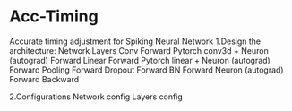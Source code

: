 # Acc-Timing
Accurate timing adjustment for Spiking Neural Network
1.Design the architecture:
Network
    Layers
        Conv
            Forward
                Pytorch conv3d
                +
                Neuron (autograd)
                    Forward
        Linear
            Forward
                Pytorch linear
                +
                Neuron (autograd)
                    Forward
        Pooling
            Forward
        Dropout
            Forward
        BN
            Forward
Neuron (autograd)
    Forward
    Backward

2.Configurations
Network config
Layers config

